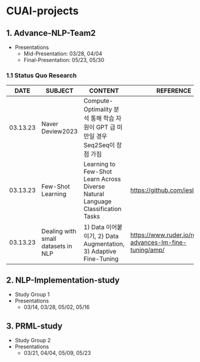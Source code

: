 # CUAI-projects
## 1. Advance-NLP-Team2
- Presentations 
  - Mid-Presentation: 03/28, 04/04
  - Final-Presentation: 05/23, 05/30 

### 1.1 Status Quo Research
|DATE|SUBJECT|CONTENT|REFERENCE|
|------|---|---|-----|
|03.13.23|Naver Deview2023|Compute-Optimality 분석 통해 학습 자원이 GPT 급 미만일 경우 Seq2Seq이 장점 가짐|
|03.13.23|Few-Shot Learning|Learning to Few-Shot Learn Across Diverse Natural Language Classification Tasks <Paper>|https://github.com/iesl/leopard|
|03.13.23|Dealing with small datasets in NLP|1) Data 이어붙이기, 2) Data Augmentation, 3) Adaptive Fine-Tuning|https://www.ruder.io/recent-advances-lm-fine-tuning/amp/|


  
## 2. NLP-Implementation-study 
- Study Group 1 
- Presentations  
  - 03/14, 03/28, 05/02, 05/16
  
  
## 3. PRML-study
- Study Group 2 
- Presentations
  - 03/21, 04/04, 05/09, 05/23
